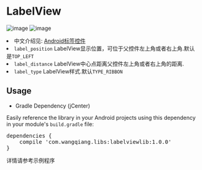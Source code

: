 # LabelView


![image](https://github.com/heartinfei/label-view/blob/master/screen_img/device-2015-09-15-104735.png)
![image](https://github.com/heartinfei/label-view/blob/master/screen_img/device-2015-09-15-104808.png)

<li>中文介绍见: <a href="http://www.eoeandroid.com/forum.php?mod=viewthread&tid=907655&page=1&extra=#pid6363013/">Android标签控件</a>
<li><code>label_position</code> LabelView显示位置，可位于父控件左上角或者右上角.默认是<code>TOP_LEFT</code><br></li>
<li><code>label_distance</code> LabelView中心点距离父控件左上角或者右上角的距离.<br></li>
<li><code>label_type</code> LabelView样式.默认<code>TYPE_RIBBON</code><br></li>

<h2><a id="user-content-usage" class="anchor" href="#usage" aria-hidden="true"><span class="octicon octicon-link"></span></a>Usage</h2>
<ul><li>Gradle Dependency (jCenter)</li></ul>
<p>Easily reference the library in your Android projects using this dependency in your module's <code>build.gradle</code> file:</p>

<div class="highlight highlight-source-groovy-gradle"><pre><span class="pl-en">dependencies</span> {
    compile <span class="pl-s"><span class="pl-pds">'</span>com.wangqiang.libs:labelviewlib:1.0.0<span class="pl-pds">'</span></span>
}</pre></div>
详情请参考示例程序
